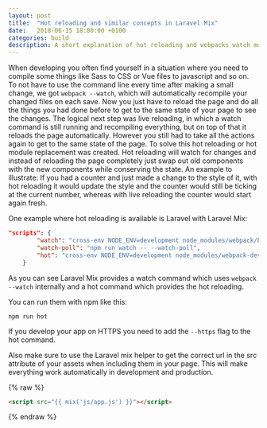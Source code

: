 ```yaml
---
layout: post
title:  "Hot reloading and similar concepts in Laravel Mix"
date:   2018-06-15 18:00:00 +0100
categories: build
description: A short explanation of hot reloading and webpacks watch mode and how to use them in Laravel Mix.
---
```


When developing you often find yourself in a situation where you need to compile some things like Sass to CSS or Vue files to javascript and so on. To not have to use the command line every time after making a small change, we got `webpack --watch`, which will automatically recompile your changed files on each save. Now you just have to reload the page and do all the things you had done before to get to the same state of your page to see the changes. The logical next step was live reloading, in which a watch command is still running and recompiling everything, but on top of that it reloads the page automatically. However you still had to take all the actions again to get to the same state of the page. To solve this hot reloading or hot module replacement was created. Hot reloading will watch for changes and instead of reloading the page completely just swap out old components with the new components while conserving the state. An example to illustrate: If you had a counter and just made a change to the style of it, with hot reloading it would update the style and the counter would still be ticking at the current number, whereas with live reloading the counter would start again fresh.

One example where hot reloading is available is Laravel with Laravel Mix:

```json
"scripts": {
        "watch": "cross-env NODE_ENV=development node_modules/webpack/bin/webpack.js --watch --progress --hide-modules --config=node_modules/laravel-mix/setup/webpack.config.js",
        "watch-poll": "npm run watch -- --watch-poll",
        "hot": "cross-env NODE_ENV=development node_modules/webpack-dev-server/bin/webpack-dev-server.js --inline --hot --config=node_modules/laravel-mix/setup/webpack.config.js",
    }
```

As you can see Laravel Mix provides a watch command which uses `webpack --watch` internally and a hot command which provides the hot reloading.

You can run them with npm like this:

`npm run hot`

If you develop your app on HTTPS you need to add the `--https` flag to the hot command.

Also make sure to use the Laravel mix helper to get the correct url in the src attribute of your assets when including them in your page. This will make everything work automatically in development and production.

{% raw %}
```html
<script src="{{ mix('js/app.js') }}"></script>
```
{% endraw %}
